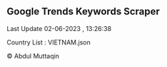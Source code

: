 

## Google Trends Keywords Scraper 
 
Last Update 02-06-2023 , 13:26:38

Country List :
VIETNAM.json



© Abdul Muttaqin 
